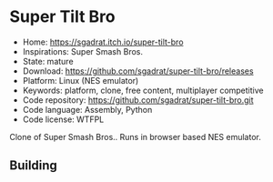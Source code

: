 # Super Tilt Bro

- Home: https://sgadrat.itch.io/super-tilt-bro
- Inspirations: Super Smash Bros.
- State: mature
- Download: https://github.com/sgadrat/super-tilt-bro/releases
- Platform: Linux (NES emulator)
- Keywords: platform, clone, free content, multiplayer competitive
- Code repository: https://github.com/sgadrat/super-tilt-bro.git
- Code language: Assembly, Python
- Code license: WTFPL

Clone of Super Smash Bros..
Runs in browser based NES emulator.

## Building

